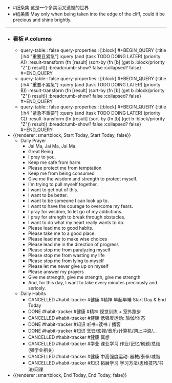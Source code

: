 - #纸条集 这是一个多美丽又遗憾的世界
- #纸条集 May only when being taken into the edge of the cliff, could it be precious and shine brightly.
- ---
- ### 看板 #.columns
	- query-table:: false
	  query-properties:: [:block]
	  #+BEGIN_QUERY
	  {:title [:h4 "重要且紧急"]
	  :query  (and (task TODO DOING LATER) (priority A))
	  :result-transform (fn [result]
	                          (sort-by (fn [b]
	                                     (get b :block/priority "Z")) result))
	  :breadcrumb-show? false
	  :collapsed? false}
	  #+END_QUERY
	- query-table:: false
	  query-properties:: [:block]
	  #+BEGIN_QUERY
	  {:title [:h4 "重要不紧急"]
	  :query  (and (task TODO DOING LATER) (priority B))
	  :result-transform (fn [result]
	                          (sort-by (fn [b]
	                                     (get b :block/priority "Z")) result))
	  :breadcrumb-show? false
	  :collapsed? false}
	  #+END_QUERY
	- query-table:: false
	  query-properties:: [:block]
	  #+BEGIN_QUERY
	  {:title [:h4 "紧急不重要"]
	  :query  (and (task TODO DOING LATER) (priority C))
	  :result-transform (fn [result]
	                          (sort-by (fn [b]
	                                     (get b :block/priority "Z")) result))
	  :breadcrumb-show? false
	  :collapsed? false}
	  #+END_QUERY
- {{renderer :smartblock, Start Today, Start Today, false}}
	- Daily Prayer
		- Jai Ma, Jai Ma, Jai Ma.
		- Great Being
		- I pray to you.
		- Keep me safe from harm
		- Please protect me from temptation
		- Keep me from being consumed
		- Give me the wisdom and strength to protect myself.
		- I'm trying to pull myself together.
		- I want to get out of this.
		- I want to be better.
		- I want to be someone I can look up to.
		- I want to have the courage to overcome my fears.
		- I pray for wisdom, to let go of my addictions.
		- I pray for strength to break through obstacles.
		- I want to do what my heart really wants to do.
		- Please lead me to good habits.
		- Please take me to a good place.
		- Please lead me to make wise choices
		- Please lead me in the direction of progress
		- Please stop me from paralyzing myself
		- Please stop me from wasting my life
		- Please stop me from lying to myself
		- Please let me never give up on myself
		- Please answer my prayers
		- Give me strength, give me strength, give me strength
		- And, for this day, I want to take every minutes preciously and seriosly.
	- Daily Habits
		- CANCELLED #habit-tracker #健康 #精神 早起早睡 Start Day & End Today
		- DONE  #habit-tracker #健康 #精神 视觉训练 + 室外跑步
		- CANCELLED #habit-tracker #健康 低强度运动: 瑜伽/体态
		- DONE  #habit-tracker #知识 听书+读书 / 播客
		- DONE  #habit-tracker #知识 烹饪/影视/音乐/计算机/网上冲浪/...
		- CANCELLED #habit-tracker #健康 冥想
		- CANCELLED #habit-tracker #学业 课业学习 作业/记忆/刷题/总结 (强学业相关)
		- CANCELLED #habit-tracker #健康 中高强度运动: 器械/泰拳/减脂
		- CANCELLED #habit-tracker #知识 拓展学习 学习方法/思维技巧/书法/网课
- {{renderer :smartblock, End Today, End Today, false}}